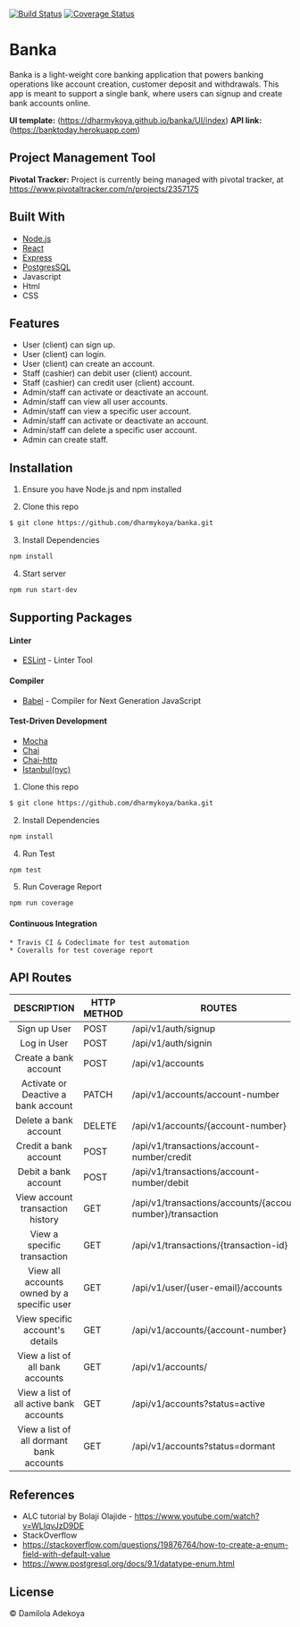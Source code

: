 [![Build Status](https://travis-ci.org/dharmykoya/banka_react.svg?branch=bg-test-fix-167825639)](https://travis-ci.org/dharmykoya/banka_react) [![Coverage Status](https://coveralls.io/repos/github/dharmykoya/banka_react/badge.svg?branch=bg-test-fix-167825639)](https://coveralls.io/github/dharmykoya/banka_react?branch=bg-test-fix-167825639)

# Banka

Banka is a light-weight core banking application that powers banking operations like account creation, customer deposit and withdrawals. This app is meant to support a single bank, where users can signup and create bank accounts online.

**UI template:** (https://dharmykoya.github.io/banka/UI/index)
**API link:** (https://banktoday.herokuapp.com)

## Project Management Tool

**Pivotal Tracker:** Project is currently being managed with pivotal tracker, at https://www.pivotaltracker.com/n/projects/2357175

## Built With

- [Node.js](https://nodejs.org/en/)
- [React](https://reactjs.org)
- [Express](https://expressjs.com)
- [PostgresSQL](https://postgresql.org)
- Javascript
- Html
- CSS

## Features

- User (client) can sign up.
- User (client) can login.
- User (client) can create an account.
- Staff (cashier) can debit user (client) account.
- Staff (cashier) can credit user (client) account.
- Admin/staff can activate or deactivate an account.
- Admin/staff can view all user accounts.
- Admin/staff can view a specific user account.
- Admin/staff can activate or deactivate an account.
- Admin/staff can delete a specific user account.
- Admin can create staff.

## Installation

1. Ensure you have Node.js and npm installed

2. Clone this repo

```bash
$ git clone https://github.com/dharmykoya/banka.git
```

3. Install Dependencies

```bash
npm install
```

4. Start server

```bash
npm run start-dev
```

## Supporting Packages

#### Linter

- [ESLint](https://eslint.org/) - Linter Tool

#### Compiler

- [Babel](https://eslint.org/) - Compiler for Next Generation JavaScript

#### Test-Driven Development

- [Mocha](https://mochajs.org/)
- [Chai](http://chaijs.com/)
- [Chai-http](https://github.com/visionmedia/supertest)
- [Istanbul(nyc)](https://istanbul.js.org/)

1. Clone this repo

```bash
$ git clone https://github.com/dharmykoya/banka.git
```

2. Install Dependencies

```bash
npm install
```

4. Run Test

```bash
npm test
```

5. Run Coverage Report

```bash
npm run coverage
```

#### Continuous Integration

    * Travis CI & Codeclimate for test automation
    * Coveralls for test coverage report

## API Routes

|                DESCRIPTION                 | HTTP METHOD | ROUTES                                                     |
| :----------------------------------------: | ----------- | ---------------------------------------------------------- |
|                Sign up User                | POST        | /api/v1/auth/signup                                        |
|                Log in User                 | POST        | /api/v1/auth/signin                                        |
|           Create a bank account            | POST        | /api/v1/accounts                                           |
|    Activate or Deactive a bank account     | PATCH       | /api/v1/accounts/account-number                            |
|           Delete a bank account            | DELETE      | /api/v1/accounts/{account-number}                          |
|           Credit a bank account            | POST        | /api/v1/transactions/account-number/credit                 |
|            Debit a bank account            | POST        | /api/v1/transactions/account-number/debit                  |
|      View account transaction history      | GET         | /api/v1/transactions/accounts/{account-number}/transaction |
|        View a specific transaction         | GET         | /api/v1/transactions/{transaction-id}                      |
| View all accounts owned by a specific user | GET         | /api/v1/user/{user-email}/accounts                         |
|      View specific account's details       | GET         | /api/v1/accounts/{account-number}                          |
|      View a list of all bank accounts      | GET         | /api/v1/accounts/                                          |
|  View a list of all active bank accounts   | GET         | /api/v1/accounts?status=active                             |
|  View a list of all dormant bank accounts  | GET         | /api/v1/accounts?status=dormant                            |

## References

- ALC tutorial by Bolaji Olajide - https://www.youtube.com/watch?v=WLIqvJzD9DE
- StackOverflow
- https://stackoverflow.com/questions/19876764/how-to-create-a-enum-field-with-default-value
- https://www.postgresql.org/docs/9.1/datatype-enum.html

## License

&copy; Damilola Adekoya
